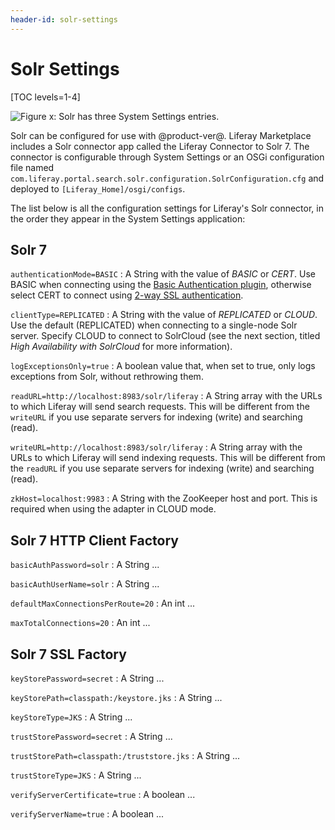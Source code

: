 ```yaml
---
header-id: solr-settings
---
```


# Solr Settings

[TOC levels=1-4]

![Figure x: Solr has three System Settings entries.](../../images/solr-system-settings.png)

Solr can be configured for use with @product-ver@. Liferay Marketplace includes
a Solr connector app called the Liferay Connector to Solr 7. The connector is
configurable through System Settings or an OSGi configuration file named
`com.liferay.portal.search.solr.configuration.SolrConfiguration.cfg` and
deployed to `[Liferay_Home]/osgi/configs`.

The list below is all the configuration settings for Liferay's Solr connector, in
the order they appear in the System Settings application:

## Solr 7

`authenticationMode=BASIC`
: A String with the value of *BASIC* or *CERT*. Use BASIC when connecting using
the [Basic Authentication
plugin](https://cwiki.apache.org/confluence/display/solr/Basic+Authentication+Plugin),
otherwise select CERT to connect using [2-way SSL
authentication](https://cwiki.apache.org/confluence/display/solr/Enabling+SSL).

`clientType=REPLICATED`
: A String with the value of *REPLICATED* or *CLOUD*. Use the default
(REPLICATED) when connecting to a single-node Solr server. Specify CLOUD to
connect to SolrCloud (see the next section, titled *High Availability with
SolrCloud* for more information).

`logExceptionsOnly=true`
: A boolean value that, when set to true, only logs exceptions from Solr,
without rethrowing them.

`readURL=http://localhost:8983/solr/liferay`
: A String array with the URLs to which Liferay will send search requests.  This
will be different from the `writeURL` if you use separate servers for indexing
(write) and searching (read).

`writeURL=http://localhost:8983/solr/liferay`
: A String array with the URLs to which Liferay will send indexing requests.
This will be different from the `readURL` if you use separate servers for
indexing (write) and searching (read).

`zkHost=localhost:9983`
: A String with the ZooKeeper host and port. This is required when using the
adapter in CLOUD mode.

## Solr 7 HTTP Client Factory

`basicAuthPassword=solr`
: A String ...

`basicAuthUserName=solr`
: A String ...

`defaultMaxConnectionsPerRoute=20`
: An int ...

`maxTotalConnections=20`
: An int ...

## Solr 7 SSL Factory

`keyStorePassword=secret`
: A String ...

`keyStorePath=classpath:/keystore.jks`
: A String ...

`keyStoreType=JKS`
: A String ...

`trustStorePassword=secret`
: A String ...

`trustStorePath=classpath:/truststore.jks`
: A String ...

`trustStoreType=JKS`
: A String ...

`verifyServerCertificate=true`
: A boolean ...

`verifyServerName=true`
: A boolean ...
